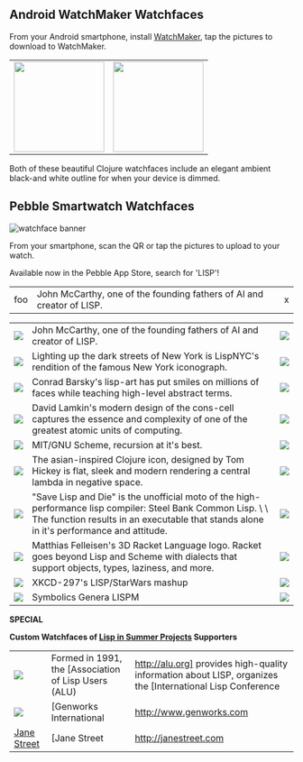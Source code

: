 ## Android WatchMaker Watchfaces

From your Android smartphone, install [WatchMaker](https://play.google.com/store/apps/details?id=slide.watchFrenzy&hl=en), tap the pictures to download to WatchMaker. 

|               |                |
|---------------|----------------|
| <a href="http://lispnyc.org/static/watchfaces/clojure-digital.watch"><img width="160" src="/static/watchfaces/clojure-digital-preview.jpg" /></a> | <a href="http://lispnyc.org/static/watchfaces/clojure-analog.watch"><img width="160" src="/static/watchfaces/clojure-analog-preview.jpg" /></a> | <a href="http://lispnyc.org/static/watchfaces/clojure-digital.watch"><img width="160" src="/static/watchfaces/clojure-digital-preview-dark.png" /></a> |

Both of these beautiful Clojure watchfaces include an elegant ambient black-and white outline for when your device is dimmed. 

## Pebble Smartwatch Watchfaces

![watchface banner](/static/watchfaces/banner-720x320.png)

From your smartphone, scan the QR or tap the pictures to upload to your watch.

Available now in the Pebble App Store, search for 'LISP'!



|     |                                                                                                                                     |   |
|-----|-----------------------------------------------------------------------------|---|
| foo | John McCarthy, one of the founding fathers of AI and creator of LISP. | x |


|                                                                                                                                            |                                                                                                                                     |                                                                                                |
|--------------------------------------------------------------------------------------------------------------------------------------------|-------------------------------------------------------------------------------------------------------------------------------------|------------------------------------------------------------------------------------------------|
| <a href="https://apps.getpebble.com/applications/543ebf1e6fbfc1777a000185"><img src="/static/watchfaces/mccarthy-preview.png" /></a>       | John McCarthy, one of the founding fathers of AI and creator of LISP.                                                               | <a href="/static/watchfaces/mccarthy.pbw"><img src="/static/watchfaces/mccarthy-qr.png" /></a> |
| <a href="https://apps.getpebble.com/applications/543ec5cc12366014c1000025"><img src="/static/watchfaces/lispnyc-dark-preview.png" /></a>   | Lighting up the dark streets of New York is LispNYC's rendition of the famous New York iconograph.                                  | <a href="/static/watchfaces/lispnyc-dark.pbw"><img src="/static/watchfaces/lispnyc-dark-qr.png" /></a> |
| <a href="https://apps.getpebble.com/applications/543ec62d1236609f46000020"><img src="/static/watchfaces/barsky-preview.png" /></a>         | Conrad Barsky's lisp-art has put smiles on millions of faces while teaching high-level abstract terms.                              | <a href="/static/watchfaces/barsky.pbw"><img src="/static/watchfaces/barsky-qr.png" /></a> |
| <a href="https://apps.getpebble.com/applications/543ebfea12366070e6000019"><img src="/static/watchfaces/cons-cell-preview.png" /></a>      | David Lamkin's modern design of the cons-cell captures the essence and complexity of one of the greatest atomic units of computing. | <a href="/static/watchfaces/cons-cell.pbw"><img src="/static/watchfaces/cons-cell-qr.png" /></a> |
| <a href="https://apps.getpebble.com/applications/543ec6d2ffbc4e9352000022"><img src="/static/watchfaces/mit-preview.png" /></a>            | MIT/GNU Scheme, recursion at it's best.                                                                                             | <a href="/static/watchfaces/mit.pbw"><img src="/static/watchfaces/mit-qr.png" /></a> |
| <a href="https://apps.getpebble.com/applications/543ec6836fbfc14f86000173"><img src="/static/watchfaces/clojure-preview.png" /></a>        | The asian-inspired Clojure icon, designed by Tom Hickey is flat, sleek and modern rendering a central lambda in negative space.     | <a href="/static/watchfaces/clojure.pbw"><img src="/static/watchfaces/clojure-qr.png" /></a> |
| <a href="https://apps.getpebble.com/applications/543ec79d3b914ba4d9000048"><img src="/static/watchfaces/sbcl-preview.png" /></a>           | "Save Lisp and Die" is the unofficial moto of the high-performance lisp compiler: Steel Bank Common Lisp.  \\ \\ The function results in an executable that stands alone in it's performance and attitude. | <a href="/static/watchfaces/sbcl.pbw"><img src="/static/watchfaces/sbcl-qr.png" /></a> |
| <a href="https://apps.getpebble.com/applications/543ec7366fbfc190c7000185"><img src="/static/watchfaces/racket-preview.png" /></a>         | Matthias Felleisen's 3D Racket Language logo.   Racket goes beyond Lisp and Scheme with dialects that support objects, types, laziness, and more. | <a href="/static/watchfaces/racket.pbw"><img src="/static/watchfaces/racket-qr.png" /></a> |
| <a href="https://apps.getpebble.com/applications/543ec7fdffbc4eb16700003b"><img src="/static/watchfaces/xkcd-preview.png" /></a>           | XKCD-297's LISP/StarWars mashup                                                                                                     | <a href="/static/watchfaces/xkcd.pbw"><img src="/static/watchfaces/xkcd-qr.png" /></a> |
| <a href="https://apps.getpebble.com/applications/54621cc72339419e5e000042"><img src="/static/watchfaces/genera-preview.png" /></a>         | Symbolics Genera LISPM                                                                                                              | <a href="/static/watchfaces/genera.pbw"><img src="/static/watchfaces/genera-qr.png" /></a> |

__SPECIAL__

__Custom Watchfaces of [Lisp in Summer Projects](http://lispinsummerprojects.org) Supporters__

|               |                |               |
|---------------|----------------|---------------|
| <a href="https://apps.getpebble.com/applications/543ec8473b914b1947000164"><img src="/static/watchfaces/alu-preview.png" /></a>           | Formed in 1991, the [Association of Lisp Users (ALU)|http://alu.org] provides high-quality information about LISP, organizes the [International Lisp Conference|http://www.international-lisp-conference.org/] and provides administrative support for Lisp-related groups and projects. | <a href="/static/watchfaces/alu.pbw"><img src="/static/watchfaces/alu-qr.png" /></a> |
| <a href="https://apps.getpebble.com/applications/543ec8a73b914b335f000185"><img src="/static/watchfaces/genworks-preview.png" /></a>      | [Genworks International|http://www.genworks.com|target='_blank'] provides General-purpose Declarative Language (GDL), a Generative Application Development system for creating web-centric Knowledge Based Engineering and Business applications.                                        | <a href="/static/watchfaces/genworks.pbw"><img src="/static/watchfaces/genworks-qr.png" /></a> |
| <a href="http://janestreet.com" class="external">Jane Street</a><img alt="" src="/wiki/images/out.png" class="outlink" /> | [Jane Street|http://janestreet.com|target='_blank'] is a technologically intense trading firm.  With software playing an essential role in everything, it is as much a technology company as a trading firm. | <a href="/static/watchfaces/janest.pbw"><img src="/static/watchfaces/janest-qr.png" /></a> |



